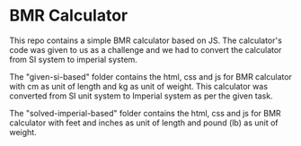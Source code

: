 # BMR Calculator

This repo contains a simple BMR calculator based on JS. The calculator's code was given to us as a challenge and we had to convert the calculator from SI system to imperial system.

The "given-si-based" folder contains the html, css and js for BMR calculator with cm as unit of length and kg as unit of weight.
This calculator was converted from SI unit system to Imperial system as per the given task.

The "solved-imperial-based" folder contains the html, css and js for BMR calculator with feet and inches as unit of length and pound (lb) as unit of weight.
